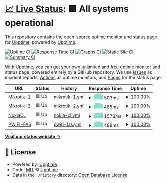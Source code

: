 # [📈 Live Status](https://status.cpe-lab.com): <!--live status--> **🟩 All systems operational**

This repository contains the open-source uptime monitor and status page for [Upptime](https://upptime.js.org), powered by [Upptime](https://github.com/upptime/upptime).

[![Uptime CI](https://github.com/cpe-lab/status.cpe-lab.com/workflows/Uptime%20CI/badge.svg)](https://github.com/cpe-lab/status.cpe-lab.com/actions?query=workflow%3A%22Uptime+CI%22)
[![Response Time CI](https://github.com/cpe-lab/status.cpe-lab.com/workflows/Response%20Time%20CI/badge.svg)](https://github.com/cpe-lab/status.cpe-lab.com/actions?query=workflow%3A%22Response+Time+CI%22)
[![Graphs CI](https://github.com/cpe-lab/status.cpe-lab.com/workflows/Graphs%20CI/badge.svg)](https://github.com/cpe-lab/status.cpe-lab.com/actions?query=workflow%3A%22Graphs+CI%22)
[![Static Site CI](https://github.com/cpe-lab/status.cpe-lab.com/workflows/Static%20Site%20CI/badge.svg)](https://github.com/cpe-lab/status.cpe-lab.com/actions?query=workflow%3A%22Static+Site+CI%22)
[![Summary CI](https://github.com/cpe-lab/status.cpe-lab.com/workflows/Summary%20CI/badge.svg)](https://github.com/cpe-lab/status.cpe-lab.com/actions?query=workflow%3A%22Summary+CI%22)

With [Upptime](https://upptime.js.org), you can get your own unlimited and free uptime monitor and status page, powered entirely by a GitHub repository. We use [Issues](https://github.com/upptime/upptime/issues) as incident reports, [Actions](https://github.com/cpe-lab/status.cpe-lab.com/actions) as uptime monitors, and [Pages](https://status.cpe-lab.com) for the status page.

<!--start: status pages-->
<!-- This summary is generated by Upptime (https://github.com/upptime/upptime) -->
<!-- Do not edit this manually, your changes will be overwritten -->
<!-- prettier-ignore -->
| URL | Status | History | Response Time | Uptime |
| --- | ------ | ------- | ------------- | ------ |
| <img alt="" src="https://favicons.githubusercontent.com/mikrotik-1.cpe-lab.com" height="13"> [Mikrotik-1](http://mikrotik-1.cpe-lab.com:9980/) | 🟩 Up | [mikrotik-1.yml](https://github.com/cpe-lab/status.cpe-lab.com/commits/HEAD/history/mikrotik-1.yml) | <details><summary><img alt="Response time graph" src="./graphs/mikrotik-1/response-time-week.png" height="20"> 503ms</summary><br><a href="https://status.cpe-lab.com/history/mikrotik-1"><img alt="Response time 487" src="https://img.shields.io/endpoint?url=https%3A%2F%2Fraw.githubusercontent.com%2Fcpe-lab%2Fstatus.cpe-lab.com%2FHEAD%2Fapi%2Fmikrotik-1%2Fresponse-time.json"></a><br><a href="https://status.cpe-lab.com/history/mikrotik-1"><img alt="24-hour response time 505" src="https://img.shields.io/endpoint?url=https%3A%2F%2Fraw.githubusercontent.com%2Fcpe-lab%2Fstatus.cpe-lab.com%2FHEAD%2Fapi%2Fmikrotik-1%2Fresponse-time-day.json"></a><br><a href="https://status.cpe-lab.com/history/mikrotik-1"><img alt="7-day response time 503" src="https://img.shields.io/endpoint?url=https%3A%2F%2Fraw.githubusercontent.com%2Fcpe-lab%2Fstatus.cpe-lab.com%2FHEAD%2Fapi%2Fmikrotik-1%2Fresponse-time-week.json"></a><br><a href="https://status.cpe-lab.com/history/mikrotik-1"><img alt="30-day response time 502" src="https://img.shields.io/endpoint?url=https%3A%2F%2Fraw.githubusercontent.com%2Fcpe-lab%2Fstatus.cpe-lab.com%2FHEAD%2Fapi%2Fmikrotik-1%2Fresponse-time-month.json"></a><br><a href="https://status.cpe-lab.com/history/mikrotik-1"><img alt="1-year response time 487" src="https://img.shields.io/endpoint?url=https%3A%2F%2Fraw.githubusercontent.com%2Fcpe-lab%2Fstatus.cpe-lab.com%2FHEAD%2Fapi%2Fmikrotik-1%2Fresponse-time-year.json"></a></details> | <details><summary><a href="https://status.cpe-lab.com/history/mikrotik-1">100.00%</a></summary><a href="https://status.cpe-lab.com/history/mikrotik-1"><img alt="All-time uptime 100.00%" src="https://img.shields.io/endpoint?url=https%3A%2F%2Fraw.githubusercontent.com%2Fcpe-lab%2Fstatus.cpe-lab.com%2FHEAD%2Fapi%2Fmikrotik-1%2Fuptime.json"></a><br><a href="https://status.cpe-lab.com/history/mikrotik-1"><img alt="24-hour uptime 100.00%" src="https://img.shields.io/endpoint?url=https%3A%2F%2Fraw.githubusercontent.com%2Fcpe-lab%2Fstatus.cpe-lab.com%2FHEAD%2Fapi%2Fmikrotik-1%2Fuptime-day.json"></a><br><a href="https://status.cpe-lab.com/history/mikrotik-1"><img alt="7-day uptime 100.00%" src="https://img.shields.io/endpoint?url=https%3A%2F%2Fraw.githubusercontent.com%2Fcpe-lab%2Fstatus.cpe-lab.com%2FHEAD%2Fapi%2Fmikrotik-1%2Fuptime-week.json"></a><br><a href="https://status.cpe-lab.com/history/mikrotik-1"><img alt="30-day uptime 100.00%" src="https://img.shields.io/endpoint?url=https%3A%2F%2Fraw.githubusercontent.com%2Fcpe-lab%2Fstatus.cpe-lab.com%2FHEAD%2Fapi%2Fmikrotik-1%2Fuptime-month.json"></a><br><a href="https://status.cpe-lab.com/history/mikrotik-1"><img alt="1-year uptime 100.00%" src="https://img.shields.io/endpoint?url=https%3A%2F%2Fraw.githubusercontent.com%2Fcpe-lab%2Fstatus.cpe-lab.com%2FHEAD%2Fapi%2Fmikrotik-1%2Fuptime-year.json"></a></details>
| <img alt="" src="https://favicons.githubusercontent.com/mikrotik-2.cpe-lab.com" height="13"> [Mikrotik-2](http://mikrotik-2.cpe-lab.com:9980/) | 🟩 Up | [mikrotik-2.yml](https://github.com/cpe-lab/status.cpe-lab.com/commits/HEAD/history/mikrotik-2.yml) | <details><summary><img alt="Response time graph" src="./graphs/mikrotik-2/response-time-week.png" height="20"> 485ms</summary><br><a href="https://status.cpe-lab.com/history/mikrotik-2"><img alt="Response time 483" src="https://img.shields.io/endpoint?url=https%3A%2F%2Fraw.githubusercontent.com%2Fcpe-lab%2Fstatus.cpe-lab.com%2FHEAD%2Fapi%2Fmikrotik-2%2Fresponse-time.json"></a><br><a href="https://status.cpe-lab.com/history/mikrotik-2"><img alt="24-hour response time 513" src="https://img.shields.io/endpoint?url=https%3A%2F%2Fraw.githubusercontent.com%2Fcpe-lab%2Fstatus.cpe-lab.com%2FHEAD%2Fapi%2Fmikrotik-2%2Fresponse-time-day.json"></a><br><a href="https://status.cpe-lab.com/history/mikrotik-2"><img alt="7-day response time 485" src="https://img.shields.io/endpoint?url=https%3A%2F%2Fraw.githubusercontent.com%2Fcpe-lab%2Fstatus.cpe-lab.com%2FHEAD%2Fapi%2Fmikrotik-2%2Fresponse-time-week.json"></a><br><a href="https://status.cpe-lab.com/history/mikrotik-2"><img alt="30-day response time 497" src="https://img.shields.io/endpoint?url=https%3A%2F%2Fraw.githubusercontent.com%2Fcpe-lab%2Fstatus.cpe-lab.com%2FHEAD%2Fapi%2Fmikrotik-2%2Fresponse-time-month.json"></a><br><a href="https://status.cpe-lab.com/history/mikrotik-2"><img alt="1-year response time 483" src="https://img.shields.io/endpoint?url=https%3A%2F%2Fraw.githubusercontent.com%2Fcpe-lab%2Fstatus.cpe-lab.com%2FHEAD%2Fapi%2Fmikrotik-2%2Fresponse-time-year.json"></a></details> | <details><summary><a href="https://status.cpe-lab.com/history/mikrotik-2">100.00%</a></summary><a href="https://status.cpe-lab.com/history/mikrotik-2"><img alt="All-time uptime 100.00%" src="https://img.shields.io/endpoint?url=https%3A%2F%2Fraw.githubusercontent.com%2Fcpe-lab%2Fstatus.cpe-lab.com%2FHEAD%2Fapi%2Fmikrotik-2%2Fuptime.json"></a><br><a href="https://status.cpe-lab.com/history/mikrotik-2"><img alt="24-hour uptime 100.00%" src="https://img.shields.io/endpoint?url=https%3A%2F%2Fraw.githubusercontent.com%2Fcpe-lab%2Fstatus.cpe-lab.com%2FHEAD%2Fapi%2Fmikrotik-2%2Fuptime-day.json"></a><br><a href="https://status.cpe-lab.com/history/mikrotik-2"><img alt="7-day uptime 100.00%" src="https://img.shields.io/endpoint?url=https%3A%2F%2Fraw.githubusercontent.com%2Fcpe-lab%2Fstatus.cpe-lab.com%2FHEAD%2Fapi%2Fmikrotik-2%2Fuptime-week.json"></a><br><a href="https://status.cpe-lab.com/history/mikrotik-2"><img alt="30-day uptime 100.00%" src="https://img.shields.io/endpoint?url=https%3A%2F%2Fraw.githubusercontent.com%2Fcpe-lab%2Fstatus.cpe-lab.com%2FHEAD%2Fapi%2Fmikrotik-2%2Fuptime-month.json"></a><br><a href="https://status.cpe-lab.com/history/mikrotik-2"><img alt="1-year uptime 100.00%" src="https://img.shields.io/endpoint?url=https%3A%2F%2Fraw.githubusercontent.com%2Fcpe-lab%2Fstatus.cpe-lab.com%2FHEAD%2Fapi%2Fmikrotik-2%2Fuptime-year.json"></a></details>
| <img alt="" src="https://favicons.githubusercontent.com/nokiacl.fpt.vn" height="13"> [NokiaCL](https://nokiacl.fpt.vn/) | 🟩 Up | [nokia-cl.yml](https://github.com/cpe-lab/status.cpe-lab.com/commits/HEAD/history/nokia-cl.yml) | <details><summary><img alt="Response time graph" src="./graphs/nokia-cl/response-time-week.png" height="20"> 1573ms</summary><br><a href="https://status.cpe-lab.com/history/nokia-cl"><img alt="Response time 1903" src="https://img.shields.io/endpoint?url=https%3A%2F%2Fraw.githubusercontent.com%2Fcpe-lab%2Fstatus.cpe-lab.com%2FHEAD%2Fapi%2Fnokia-cl%2Fresponse-time.json"></a><br><a href="https://status.cpe-lab.com/history/nokia-cl"><img alt="24-hour response time 1768" src="https://img.shields.io/endpoint?url=https%3A%2F%2Fraw.githubusercontent.com%2Fcpe-lab%2Fstatus.cpe-lab.com%2FHEAD%2Fapi%2Fnokia-cl%2Fresponse-time-day.json"></a><br><a href="https://status.cpe-lab.com/history/nokia-cl"><img alt="7-day response time 1573" src="https://img.shields.io/endpoint?url=https%3A%2F%2Fraw.githubusercontent.com%2Fcpe-lab%2Fstatus.cpe-lab.com%2FHEAD%2Fapi%2Fnokia-cl%2Fresponse-time-week.json"></a><br><a href="https://status.cpe-lab.com/history/nokia-cl"><img alt="30-day response time 1864" src="https://img.shields.io/endpoint?url=https%3A%2F%2Fraw.githubusercontent.com%2Fcpe-lab%2Fstatus.cpe-lab.com%2FHEAD%2Fapi%2Fnokia-cl%2Fresponse-time-month.json"></a><br><a href="https://status.cpe-lab.com/history/nokia-cl"><img alt="1-year response time 1903" src="https://img.shields.io/endpoint?url=https%3A%2F%2Fraw.githubusercontent.com%2Fcpe-lab%2Fstatus.cpe-lab.com%2FHEAD%2Fapi%2Fnokia-cl%2Fresponse-time-year.json"></a></details> | <details><summary><a href="https://status.cpe-lab.com/history/nokia-cl">100.00%</a></summary><a href="https://status.cpe-lab.com/history/nokia-cl"><img alt="All-time uptime 100.00%" src="https://img.shields.io/endpoint?url=https%3A%2F%2Fraw.githubusercontent.com%2Fcpe-lab%2Fstatus.cpe-lab.com%2FHEAD%2Fapi%2Fnokia-cl%2Fuptime.json"></a><br><a href="https://status.cpe-lab.com/history/nokia-cl"><img alt="24-hour uptime 100.00%" src="https://img.shields.io/endpoint?url=https%3A%2F%2Fraw.githubusercontent.com%2Fcpe-lab%2Fstatus.cpe-lab.com%2FHEAD%2Fapi%2Fnokia-cl%2Fuptime-day.json"></a><br><a href="https://status.cpe-lab.com/history/nokia-cl"><img alt="7-day uptime 100.00%" src="https://img.shields.io/endpoint?url=https%3A%2F%2Fraw.githubusercontent.com%2Fcpe-lab%2Fstatus.cpe-lab.com%2FHEAD%2Fapi%2Fnokia-cl%2Fuptime-week.json"></a><br><a href="https://status.cpe-lab.com/history/nokia-cl"><img alt="30-day uptime 100.00%" src="https://img.shields.io/endpoint?url=https%3A%2F%2Fraw.githubusercontent.com%2Fcpe-lab%2Fstatus.cpe-lab.com%2FHEAD%2Fapi%2Fnokia-cl%2Fuptime-month.json"></a><br><a href="https://status.cpe-lab.com/history/nokia-cl"><img alt="1-year uptime 100.00%" src="https://img.shields.io/endpoint?url=https%3A%2F%2Fraw.githubusercontent.com%2Fcpe-lab%2Fstatus.cpe-lab.com%2FHEAD%2Fapi%2Fnokia-cl%2Fuptime-year.json"></a></details>
| <img alt="" src="https://favicons.githubusercontent.com/fas.pwifi.cpe-lab.com" height="13"> [PWIFI-FAS](http://fas.pwifi.cpe-lab.com:9988/) | 🟩 Up | [pwifi-fas.yml](https://github.com/cpe-lab/status.cpe-lab.com/commits/HEAD/history/pwifi-fas.yml) | <details><summary><img alt="Response time graph" src="./graphs/pwifi-fas/response-time-week.png" height="20"> 489ms</summary><br><a href="https://status.cpe-lab.com/history/pwifi-fas"><img alt="Response time 481" src="https://img.shields.io/endpoint?url=https%3A%2F%2Fraw.githubusercontent.com%2Fcpe-lab%2Fstatus.cpe-lab.com%2FHEAD%2Fapi%2Fpwifi-fas%2Fresponse-time.json"></a><br><a href="https://status.cpe-lab.com/history/pwifi-fas"><img alt="24-hour response time 509" src="https://img.shields.io/endpoint?url=https%3A%2F%2Fraw.githubusercontent.com%2Fcpe-lab%2Fstatus.cpe-lab.com%2FHEAD%2Fapi%2Fpwifi-fas%2Fresponse-time-day.json"></a><br><a href="https://status.cpe-lab.com/history/pwifi-fas"><img alt="7-day response time 489" src="https://img.shields.io/endpoint?url=https%3A%2F%2Fraw.githubusercontent.com%2Fcpe-lab%2Fstatus.cpe-lab.com%2FHEAD%2Fapi%2Fpwifi-fas%2Fresponse-time-week.json"></a><br><a href="https://status.cpe-lab.com/history/pwifi-fas"><img alt="30-day response time 490" src="https://img.shields.io/endpoint?url=https%3A%2F%2Fraw.githubusercontent.com%2Fcpe-lab%2Fstatus.cpe-lab.com%2FHEAD%2Fapi%2Fpwifi-fas%2Fresponse-time-month.json"></a><br><a href="https://status.cpe-lab.com/history/pwifi-fas"><img alt="1-year response time 481" src="https://img.shields.io/endpoint?url=https%3A%2F%2Fraw.githubusercontent.com%2Fcpe-lab%2Fstatus.cpe-lab.com%2FHEAD%2Fapi%2Fpwifi-fas%2Fresponse-time-year.json"></a></details> | <details><summary><a href="https://status.cpe-lab.com/history/pwifi-fas">100.00%</a></summary><a href="https://status.cpe-lab.com/history/pwifi-fas"><img alt="All-time uptime 100.00%" src="https://img.shields.io/endpoint?url=https%3A%2F%2Fraw.githubusercontent.com%2Fcpe-lab%2Fstatus.cpe-lab.com%2FHEAD%2Fapi%2Fpwifi-fas%2Fuptime.json"></a><br><a href="https://status.cpe-lab.com/history/pwifi-fas"><img alt="24-hour uptime 100.00%" src="https://img.shields.io/endpoint?url=https%3A%2F%2Fraw.githubusercontent.com%2Fcpe-lab%2Fstatus.cpe-lab.com%2FHEAD%2Fapi%2Fpwifi-fas%2Fuptime-day.json"></a><br><a href="https://status.cpe-lab.com/history/pwifi-fas"><img alt="7-day uptime 100.00%" src="https://img.shields.io/endpoint?url=https%3A%2F%2Fraw.githubusercontent.com%2Fcpe-lab%2Fstatus.cpe-lab.com%2FHEAD%2Fapi%2Fpwifi-fas%2Fuptime-week.json"></a><br><a href="https://status.cpe-lab.com/history/pwifi-fas"><img alt="30-day uptime 100.00%" src="https://img.shields.io/endpoint?url=https%3A%2F%2Fraw.githubusercontent.com%2Fcpe-lab%2Fstatus.cpe-lab.com%2FHEAD%2Fapi%2Fpwifi-fas%2Fuptime-month.json"></a><br><a href="https://status.cpe-lab.com/history/pwifi-fas"><img alt="1-year uptime 100.00%" src="https://img.shields.io/endpoint?url=https%3A%2F%2Fraw.githubusercontent.com%2Fcpe-lab%2Fstatus.cpe-lab.com%2FHEAD%2Fapi%2Fpwifi-fas%2Fuptime-year.json"></a></details>

<!--end: status pages-->

[**Visit our status website →**](https://status.cpe-lab.com)

## 📄 License

- Powered by: [Upptime](https://github.com/upptime/upptime)
- Code: [MIT](./LICENSE) © [Upptime](https://upptime.js.org)
- Data in the `./history` directory: [Open Database License](https://opendatacommons.org/licenses/odbl/1-0/)

